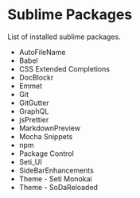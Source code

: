# Sublime Packages

List of installed sublime packages.

 * AutoFileName
 * Babel
 * CSS Extended Completions
 * DocBlockr
 * Emmet
 * Git
 * GitGutter
 * GraphQL
 * jsPrettier
 * MarkdownPreview
 * Mocha Snippets
 * npm
 * Package Control
 * Seti_UI
 * SideBarEnhancements
 * Theme - Seti Monokai
 * Theme - SoDaReloaded
